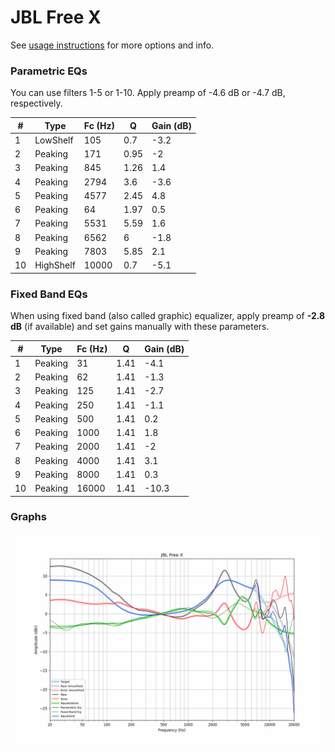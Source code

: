 # JBL Free X
See [usage instructions](https://github.com/jaakkopasanen/AutoEq#usage) for more options and info.

### Parametric EQs
You can use filters 1-5 or 1-10. Apply preamp of -4.6 dB or -4.7 dB, respectively.

|   # | Type      |   Fc (Hz) |    Q |   Gain (dB) |
|-----|-----------|-----------|------|-------------|
|   1 | LowShelf  |       105 | 0.7  |        -3.2 |
|   2 | Peaking   |       171 | 0.95 |        -2   |
|   3 | Peaking   |       845 | 1.26 |         1.4 |
|   4 | Peaking   |      2794 | 3.6  |        -3.6 |
|   5 | Peaking   |      4577 | 2.45 |         4.8 |
|   6 | Peaking   |        64 | 1.97 |         0.5 |
|   7 | Peaking   |      5531 | 5.59 |         1.6 |
|   8 | Peaking   |      6562 | 6    |        -1.8 |
|   9 | Peaking   |      7803 | 5.85 |         2.1 |
|  10 | HighShelf |     10000 | 0.7  |        -5.1 |

### Fixed Band EQs
When using fixed band (also called graphic) equalizer, apply preamp of **-2.8 dB** (if available) and set gains manually with these parameters.

|   # | Type    |   Fc (Hz) |    Q |   Gain (dB) |
|-----|---------|-----------|------|-------------|
|   1 | Peaking |        31 | 1.41 |        -4.1 |
|   2 | Peaking |        62 | 1.41 |        -1.3 |
|   3 | Peaking |       125 | 1.41 |        -2.7 |
|   4 | Peaking |       250 | 1.41 |        -1.1 |
|   5 | Peaking |       500 | 1.41 |         0.2 |
|   6 | Peaking |      1000 | 1.41 |         1.8 |
|   7 | Peaking |      2000 | 1.41 |        -2   |
|   8 | Peaking |      4000 | 1.41 |         3.1 |
|   9 | Peaking |      8000 | 1.41 |         0.3 |
|  10 | Peaking |     16000 | 1.41 |       -10.3 |

### Graphs
![](./JBL%20Free%20X.png)
